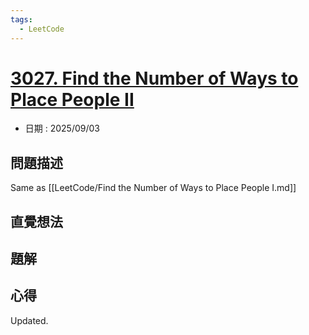 ```yaml
---
tags:
  - LeetCode
---
```


# [3027. Find the Number of Ways to Place People II](https://leetcode.com/problems/find-the-number-of-ways-to-place-people-ii/description/)  

+ 日期 : 2025/09/03  

## 問題描述  

Same as [[LeetCode/Find the Number of Ways to Place People I.md]]

## 直覺想法  

## 題解  

## 心得  

Updated.  
